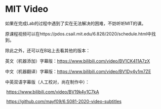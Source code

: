 # MIT Video

如果在完成Lab的过程中遇到了实在无法解决的困难，不妨听听MIT的课。

原课程视频可以在https://pdos.csail.mit.edu/6.828/2020/schedule.html中找到。

除此之外，还可以在B站上去看其他的版本：

英文（机器添加）字幕版：https://www.bilibili.com/video/BV1CK411A7zX

中文（机器翻译）字幕版：https://www.bilibili.com/video/BV1Dy4y1m7ZE

中英双语字幕版（人工校对，尚在制作中）：

​	https://www.bilibili.com/video/BV19k4y1C7kA

​	https://github.com/mayf09/6.S081-2020-video-subtitles

